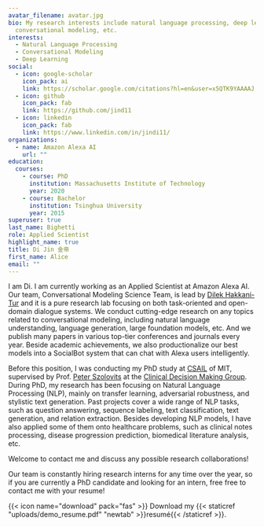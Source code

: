 ```yaml
---
avatar_filename: avatar.jpg
bio: My research interests include natural language processing, deep learning,
  conversational modeling, etc.
interests:
  - Natural Language Processing
  - Conversational Modeling
  - Deep Learning
social:
  - icon: google-scholar
    icon_pack: ai
    link: https://scholar.google.com/citations?hl=en&user=x5QTK9YAAAAJ
  - icon: github
    icon_pack: fab
    link: https://github.com/jind11
  - icon: linkedin
    icon_pack: fab
    link: https://www.linkedin.com/in/jindi11/
organizations:
  - name: Amazon Alexa AI
    url: ""
education:
  courses:
    - course: PhD
      institution: Massachusetts Institute of Technology
      year: 2020
    - course: Bachelor
      institution: Tsinghua University
      year: 2015
superuser: true
last_name: Bighetti
role: Applied Scientist
highlight_name: true
title: Di Jin 金帝
first_name: Alice
email: ""
---
```

I am Di. I am currently working as an Applied Scientist at Amazon Alexa AI. Our team, Conversational Modeling Science Team, is lead by [Dilek Hakkani-Tur](https://scholar.google.com/citations?user=GMcL_9kAAAAJ&hl=en) and it is a pure research lab focusing on both task-oriented and open-domain dialogue systems. We conduct cutting-edge research on any topics related to conversational modeling, including natural language understanding, language generation, large foundation models, etc. And we publish many papers in various top-tier conferences and journals every year. Beside academic achievements, we also productionalize our best models into a SocialBot system that can chat with Alexa users intelligently. 

Before this position, I was conducting my PhD study at [CSAIL](https://www.csail.mit.edu/) of MIT, supervised by Prof. [Peter Szolovits](http://groups.csail.mit.edu/medg/people/psz/home/Pete_MEDG_site/Home.html) at the [Clinical Decision Making Group](http://groups.csail.mit.edu/medg/). During PhD, my research has been focusing on Natural Language Processing (NLP), mainly on transfer learning, adversarial robustness, and stylistic text generation. Past projects cover a wide range of NLP tasks, such as question answering, sequence labeling, text classification, text generation, and relation extraction. Besides developing NLP models, I have also applied some of them onto healthcare problems, such as clinical notes processing, disease progression prediction, biomedical literature analysis, etc. 

Welcome to contact me and discuss any possible research collaborations! 

Our team is constantly hiring research interns for any time over the year, so if you are currently a PhD candidate and looking for an intern, free free to contact me with your resume!

{{< icon name="download" pack="fas" >}} Download my {{< staticref "uploads/demo_resume.pdf" "newtab" >}}resumé{{< /staticref >}}.